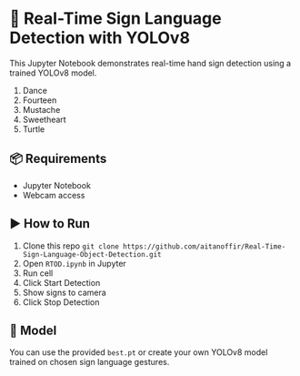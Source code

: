 # 🧠 Real-Time Sign Language Detection with YOLOv8

This Jupyter Notebook demonstrates real-time hand sign detection using a trained YOLOv8 model.

1. Dance
2. Fourteen
3. Mustache
4. Sweetheart
5. Turtle

## 📦 Requirements

- Jupyter Notebook
- Webcam access

## ▶️ How to Run

1. Clone this repo
`git clone https://github.com/aitanoffir/Real-Time-Sign-Language-Object-Detection.git`
3. Open `RTOD.ipynb` in Jupyter
4. Run cell
5. Click Start Detection
6. Show signs to camera
7. Click Stop Detection

## 🤖 Model

You can use the provided `best.pt` or create your own YOLOv8 model trained on chosen sign language gestures.
